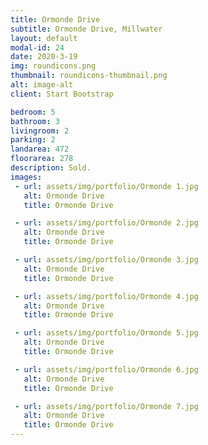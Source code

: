```yaml
---
title: Ormonde Drive
subtitle: Ormonde Drive, Millwater
layout: default
modal-id: 24
date: 2020-3-19
img: roundicons.png
thumbnail: roundicons-thumbnail.png
alt: image-alt
client: Start Bootstrap

bedroom: 5
bathroom: 3
livingroom: 2
parking: 2
landarea: 472
floorarea: 278
description: Sold.
images:
 - url: assets/img/portfolio/Ormonde 1.jpg
   alt: Ormonde Drive
   title: Ormonde Drive

 - url: assets/img/portfolio/Ormonde 2.jpg
   alt: Ormonde Drive
   title: Ormonde Drive

 - url: assets/img/portfolio/Ormonde 3.jpg
   alt: Ormonde Drive
   title: Ormonde Drive

 - url: assets/img/portfolio/Ormonde 4.jpg
   alt: Ormonde Drive
   title: Ormonde Drive

 - url: assets/img/portfolio/Ormonde 5.jpg
   alt: Ormonde Drive
   title: Ormonde Drive

 - url: assets/img/portfolio/Ormonde 6.jpg
   alt: Ormonde Drive
   title: Ormonde Drive

 - url: assets/img/portfolio/Ormonde 7.jpg
   alt: Ormonde Drive
   title: Ormonde Drive
---
```

